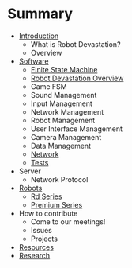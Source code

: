 # Summary

* [Introduction](README.md)
    * What is Robot Devastation?
    * Overview
* [Software](software.md)
    * [Finite State Machine](finite-state-machine.md)
    * [Robot Devastation Overview](general-architecture.md)
    * Game FSM
    * Sound Management
    * Input Management
    * Network Management
    * Robot Management
    * User Interface Management
    * Camera Management
    * Data Management
    * [Network](network.md)
    * [Tests](tests.md)
* Server
    * Network Protocol
* [Robots](robots.md)
    * [Rd Series](rd-series.md)
    * [Premium Series](premium_series.md)
* How to contribute
    * Come to our meetings!
    * Issues
    * Projects
* [Resources](resources.md)
* [Research](research.md)
 

